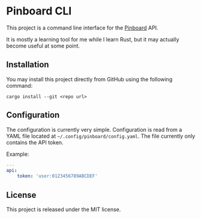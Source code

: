 # Pinboard CLI

This project is a command line interface for the [Pinboard](https://pinboard.in)
API.

It is mostly a learning tool for me while I learn Rust, but it may actually
become useful at some point.

## Installation

You may install this project directly from GitHub using the following command:

`cargo install --git <repo url>`

## Configuration

The configuration is currently very simple. Configuration is read from a YAML
file located at `~/.config/pinboard/config.yaml`. The file currently only
contains the API token.

Example:

```yaml
---
api:
    token: 'user:0123456789ABCDEF'
```

## License

This project is released under the MIT license.
